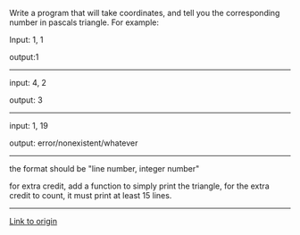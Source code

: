 Write a program that will take coordinates, and tell you the corresponding number in pascals triangle. For example: 

Input: 1, 1

output:1
________________________________________________________

input: 4, 2

output: 3

________________________________________________________
input: 1, 19

output: error/nonexistent/whatever
________________________________________________________
the format should be "line number, integer number"

for extra credit, add a function to simply print the triangle, for the extra credit to count, it must print at least 15 lines.

---

[Link to origin](https://www.reddit.com/r/dailyprogrammer/psf4n)